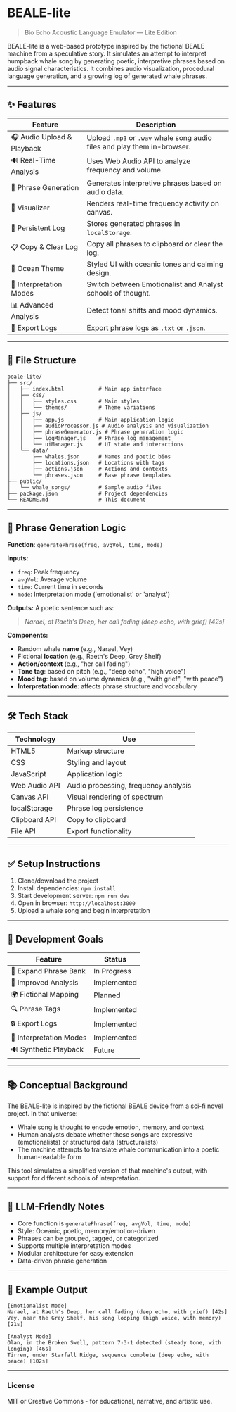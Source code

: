 # BEALE-lite

> Bio Echo Acoustic Language Emulator — Lite Edition

BEALE-lite is a web-based prototype inspired by the fictional BEALE machine from a speculative story. It simulates an attempt to interpret humpback whale song by generating poetic, interpretive phrases based on audio signal characteristics. It combines audio visualization, procedural language generation, and a growing log of generated whale phrases.

---

## ✨ Features

| Feature | Description |
|---------|-------------|
| 🎧 Audio Upload & Playback | Upload `.mp3` or `.wav` whale song audio files and play them in-browser. |
| 🔊 Real-Time Analysis | Uses Web Audio API to analyze frequency and volume. |
| 🧠 Phrase Generation | Generates interpretive phrases based on audio data. |
| 🎨 Visualizer | Renders real-time frequency activity on canvas. |
| 📜 Persistent Log | Stores generated phrases in `localStorage`. |
| 📋 Copy & Clear Log | Copy all phrases to clipboard or clear the log. |
| 🌊 Ocean Theme | Styled UI with oceanic tones and calming design. |
| 🎯 Interpretation Modes | Switch between Emotionalist and Analyst schools of thought. |
| 📊 Advanced Analysis | Detect tonal shifts and mood dynamics. |
| 📝 Export Logs | Export phrase logs as `.txt` or `.json`. |

---

## 📂 File Structure

```
beale-lite/
├── src/
│   ├── index.html           # Main app interface
│   ├── css/
│   │   ├── styles.css       # Main styles
│   │   └── themes/          # Theme variations
│   ├── js/
│   │   ├── app.js           # Main application logic
│   │   ├── audioProcessor.js # Audio analysis and visualization
│   │   ├── phraseGenerator.js # Phrase generation logic
│   │   ├── logManager.js    # Phrase log management
│   │   └── uiManager.js     # UI state and interactions
│   └── data/
│       ├── whales.json      # Names and poetic bios
│       ├── locations.json   # Locations with tags
│       ├── actions.json     # Actions and contexts
│       └── phrases.json     # Base phrase templates
├── public/
│   └── whale_songs/         # Sample audio files
├── package.json             # Project dependencies
└── README.md                # This document
```

---

## 🥜 Phrase Generation Logic

**Function**: `generatePhrase(freq, avgVol, time, mode)`

**Inputs:**
- `freq`: Peak frequency
- `avgVol`: Average volume
- `time`: Current time in seconds
- `mode`: Interpretation mode ('emotionalist' or 'analyst')

**Outputs:**
A poetic sentence such as:

> _Narael, at Raeth's Deep, her call fading (deep echo, with grief) [42s]_

**Components:**
- Random whale **name** (e.g., Narael, Vey)
- Fictional **location** (e.g., Raeth's Deep, Grey Shelf)
- **Action/context** (e.g., "her call fading")
- **Tone tag**: based on pitch (e.g., "deep echo", "high voice")
- **Mood tag**: based on volume dynamics (e.g., "with grief", "with peace")
- **Interpretation mode**: affects phrase structure and vocabulary

---

## 🛠️ Tech Stack

| Technology | Use |
|------------|-----|
| HTML5      | Markup structure |
| CSS        | Styling and layout |
| JavaScript | Application logic |
| Web Audio API | Audio processing, frequency analysis |
| Canvas API | Visual rendering of spectrum |
| localStorage | Phrase log persistence |
| Clipboard API | Copy to clipboard |
| File API | Export functionality |

---

## ✅ Setup Instructions

1. Clone/download the project
2. Install dependencies: `npm install`
3. Start development server: `npm run dev`
4. Open in browser: `http://localhost:3000`
5. Upload a whale song and begin interpretation

---

## 🧩 Development Goals

| Feature | Status |
|---------|--------|
| 📆 Expand Phrase Bank | In Progress |
| 🔬 Improved Analysis | Implemented |
| 🌍 Fictional Mapping | Planned |
| 🔍 Phrase Tags | Implemented |
| 🔒 Export Logs | Implemented |
| 🧵 Interpretation Modes | Implemented |
| 🔊 Synthetic Playback | Future |

---

## 📚 Conceptual Background

The BEALE-lite is inspired by the fictional BEALE device from a sci-fi novel project. In that universe:
- Whale song is thought to encode emotion, memory, and context
- Human analysts debate whether these songs are expressive (emotionalists) or structured data (structuralists)
- The machine attempts to translate whale communication into a poetic human-readable form

This tool simulates a simplified version of that machine's output, with support for different schools of interpretation.

---

## 🤖 LLM-Friendly Notes

- Core function is `generatePhrase(freq, avgVol, time, mode)`
- Style: Oceanic, poetic, memory/emotion-driven
- Phrases can be grouped, tagged, or categorized
- Supports multiple interpretation modes
- Modular architecture for easy extension
- Data-driven phrase generation

---

## 🌟 Example Output

```
[Emotionalist Mode]
Narael, at Raeth's Deep, her call fading (deep echo, with grief) [42s]
Vey, near the Grey Shelf, his song looping (high voice, with memory) [21s]

[Analyst Mode]
Olan, in the Broken Swell, pattern 7-3-1 detected (steady tone, with longing) [46s]
Tirren, under Starfall Ridge, sequence complete (deep echo, with peace) [102s]
```

---

### License
MIT or Creative Commons - for educational, narrative, and artistic use.

